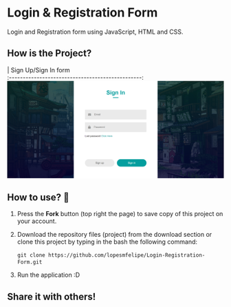 # Login & Registration Form

Login and Registration form using JavaScript, HTML and CSS.



## How is the Project?

|               Sign Up/Sign In form               
:------------------------------------------------:
 ![Sign Up/Sign In](login-registration-form.png)


## How to use? 🔌
1. Press the **Fork** button (top right the page) to save copy of this project on your account.

2. Download the repository files (project) from the download section or clone this project by typing in the bash the following command:

       git clone https://github.com/lopesmfelipe/Login-Registration-Form.git
3. Run the application :D
 

## Share it with others!
